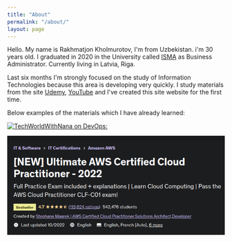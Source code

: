 ```yaml
---
title: "About"
permalink: "/about/"
layout: page
---
```


Hello. My name is Rakhmatjon Kholmurotov, I'm from Uzbekistan. i'm 30 years old. I graduated in 2020 in the University called [ISMA](https://www.isma.lv/en/) as Business Administrator. Currently living in Latvia, Riga. 

Last six months I'm strongly focused on the study of Information Technologies because this area is developing very quickly. I study materials from the site [Udemy](https://www.udemy.com/?utm=65b64f449aa748e1efd82aeea12b3c74&track=1&pt=2), [YouTube](https://www.youtube.com/) and I've created this site website for the first time.

Below examples of the materials which I have already learned:

[![TechWorldWithNana on DevOps:](https://img.youtube.com/vi/0yWAtQ6wYNM/0.jpg "What is DevOps? REALLY understand it  DevOps vs SRE")](https://www.youtube.com/watch?v=0yWAtQ6wYNM)

[![Ultimate AWS Certified Cloud Practitioner](/assets/picture1.png "NEW Ultimate AWS Certified Cloud Practitioner - 2022")](https://www.udemy.com/course/aws-certified-cloud-practitioner-new/)

